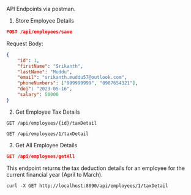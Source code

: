 API Endpoints via postman.

1. Store Employee Details

```json
POST /api/employees/save
```

Request Body:
```json
{
    "id": 1,
    "firstName": "Srikanth",
    "lastName": "Muddu",
    "email": "srikanth.muddu57@outlook.com",
    "phoneNumbers": ["999999999", "0987654321"],
    "doj": "2023-05-16",
    "salary": 50000
}
```

2. Get Employee Tax Details

```
GET /api/employees/{id}/taxDetail

GET /api/employees/1/taxDetail
```

3. Get All Employee Details
```json
GET /api/employees/getAll
```
This endpoint returns the tax deduction details for an employee for the current financial year (April to March).
```curl
curl -X GET http://localhost:8090/api/employees/1/taxDetail
```
